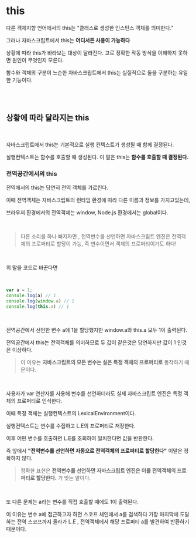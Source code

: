 # this

다른 객체지향 언어에서의 this는 "클래스로 생성한 인스턴스 객체를 의미한다."

그러나 자바스크립트에서 this는 **어디서든 사용이 가능하다**

상황에 따라 this가 바라보는 대상이 달라진다. 고로 정확한 작동 방식을 이해하지 못하면 원인이 무엇인지 모른다.

함수와 객체의 구분이 느슨한 자바스크립트에서 this는 실질적으로 둘을 구분하는 유일한 기능이다.

<br>
<br>

## 상황에 따라 달라지는 this

<br>

자바스크립트에서 this는 기본적으로 실행 컨텍스트가 생성될 때 함께 결정된다.

실행컨텍스트는 함수를 호출할 때 생성된다. 이 말은 this는 **함수를 호출할 때 결정된다.**

### 전역공간에서의 this

전역에서의 this는 당연히 전역 객체를 가르킨다.

이때 전역객체는 자바스크립트의 런타임 환경에 따라 다른 이름과 정보를 가지고있는데,

브라우저 환경에서의 전역객체는 window,    Node.js 환경에서는 global이다.

<br>

 >  다른 소리를 하나 빠지자면 , 전역변수를 선언하면 자바스크립트 엔진은 전역객체의 프로퍼티로 할당이 가능, 즉 변수이면서 객체의 프로퍼티이기도 하다!

<br>

위 말을 코드로 바꾼다면 

<br>

```javascript
var a = 1;
console.log(a) // 1
console.log(window.a) // 1
console.log(this.a) // 1
```

<br>

전역공간에서 선언한 변수 a에 1을 할당했지만 window.a와 this.a 모두 1이 출력된다.

전역공간에서 this는 전역객체를 의미하므로 두 값이 같은것은 당연하지만 값이 1 인것은 이상하다.

> 이 이유는 **자바스크립트의 모든 변수는 실은 특정 객체의 프로퍼티로** 동작하기 때문이다.

<br>

사용자가 var 연산자를 사용해 변수를 선언하더라도 실제 자바스크립트 엔진은 특정 객체의 프로퍼티로 인식한다.

이때 특정 객체는 실행컨텍스트의 LexicalEnvironment이다.

실행컨텍스트는 변수를 수집하고 L.E의 프로퍼티로 저장한다.

이후 어떤 변수를 호출하면 L.E를 조회하여 일치한다면 값을 반환한다.

즉 앞에서 **"전역변수를 선언하면 자동으로 전역객체의 프로퍼티로 할당한다"** 이말은 정확하지 않다.

> 정확한 표현은 **전역변수를 선언하면 자바스크립트 엔진은 이를 전역객체의 프로퍼티로 할당한다.** 가 맞는 말이다.

<br>

또 다른 문제는 a라는 변수를 직접 호출할 때에도 1이 출력된다.

이 이유는 변수 a에 접근하고자 하면 스코프 체인에서 a를 검색하다  가장 마지막에 도달하는 전역 스코프까지 올라가 L.E , 전역객체에서 해당 프로퍼티 a를 발견하여 반환하기 때문이다.
